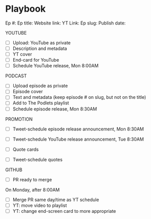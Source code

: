 # Playbook

Ep #:
Ep title:
Website link:
YT Link:
Ep slug:
Publish date:

YOUTUBE
- [ ] Upload: YouTube as private
- [ ] Description and metadata
- [ ] YT cover
- [ ] End-card for YouTube
- [ ] Schedule YouTube release, Mon 8:00AM

PODCAST
- [ ] Upload episode as private
- [ ] Episode cover
- [ ] Text and metadata (keep episode # on slug, but not on the title)
- [ ] Add to The Podlets playlist
- [ ] Schedule episode release, Mon 8:30AM

PROMOTION
- [ ] Tweet-schedule episode release announcement, Mon 8:30AM
- [ ] Tweet-schedule YouTube release announcement, Tue 8:30AM

- [ ] Quote cards
- [ ] Tweet-schedule quotes

GITHUB
- [ ] PR ready to merge

On Monday, after 8:00AM
- [ ] Merge PR same day/time as YT schedule
- [ ] YT: move video to playlist
- [ ] YT: change end-screen card to more appropriate
